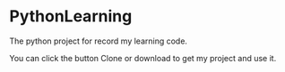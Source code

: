 # PythonLearning
The python project for record my learning code.

You can click the button Clone or download to get my project and use it. 